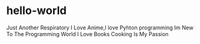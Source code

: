# hello-world
Just Another Respiratory
I Love Anime,I love Pyhton programming
Im New To The Programming World
I Love Books
Cooking Is My Passion
